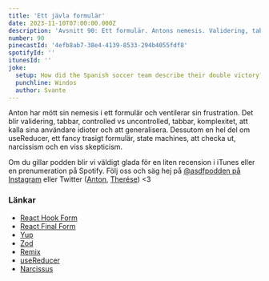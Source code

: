 ```yaml
---
title: 'Ett jävla formulär'
date: 2023-11-10T07:00:00.000Z
description: 'Avsnitt 90: Ett formulär. Antons nemesis. Validering, tabbar, narcissism, idioter och hela fadderullan.'
number: 90
pinecastId: '4efb8ab7-38e4-4139-8533-294b4055fdf8'
spotifyId: ''
itunesId: ''
joke:
  setup: How did the Spanish soccer team describe their double victory?
  punchline: Windos
  author: Svante
---
```


Anton har mött sin nemesis i ett formulär och ventilerar sin frustration. Det blir validering, tabbar, controlled vs uncontrolled, tabbar, komplexitet, att kalla sina användare idioter och att generalisera. Dessutom en hel del om useReducer, ett fancy trasigt formulär, state machines, att checka ut, narcissism och en viss skepticism.

Om du gillar podden blir vi väldigt glada för en liten recension i iTunes eller en prenumeration på Spotify. Följ oss och säg hej på [@asdfpodden på Instagram](https://www.instagram.com/asdfpodden/) eller Twitter ([Anton](https://twitter.com/Awnton), [Therése](https://twitter.com/tkomstadius)) &lt;3

### Länkar

- [React Hook Form](https://react-hook-form.com/)
- [React Final Form](https://final-form.org/react)
- [Yup](https://github.com/jquense/yup)
- [Zod](https://zod.dev/)
- [Remix](https://remix.run/)
- [useReducer](https://react.dev/reference/react/useReducer)
- [Narcissus](https://sv.wikipedia.org/wiki/Narcissus)
